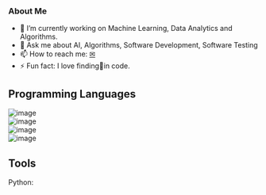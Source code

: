 ### About Me

- 🌱 I’m currently working on Machine Learning, Data Analytics and Algorithms.
- 💬 Ask me about AI, Algorithms, Software Development, Software Testing
- 📫 How to reach me: [✉](francis.sunny.25@gmail.com)
- ⚡ Fun fact: I love finding🐞in code.

## Programming Languages
![image](https://user-images.githubusercontent.com/35664378/216773735-5d278f07-3389-4344-af3f-f04336d83ba9.png)\
![image](https://user-images.githubusercontent.com/35664378/216773848-f91f23de-cdfc-4c6c-942b-8f760c85cb24.png)\
![image](https://user-images.githubusercontent.com/35664378/216773963-6098b3b9-2171-4fb7-b13e-820e92e5c722.png)\
![image](https://user-images.githubusercontent.com/35664378/216774015-3c5d1af8-e736-45d4-a976-054535471b50.png)

## Tools
Python: 


<!--
**pranchi/pranchi** is a ✨ _special_ ✨ repository because its `README.md` (this file) appears on your GitHub profile.

Here are some ideas to get you started:

- 🔭 I’m currently working on ...
- 🌱 I’m currently learning ...
- 👯 I’m looking to collaborate on ...
- 🤔 I’m looking for help with ...
- 💬 Ask me about ...
- 📫 How to reach me: ...
- 😄 Pronouns: ...
- ⚡ Fun fact: ...
-->
